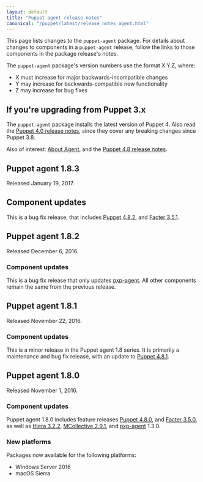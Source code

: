 ```yaml
---
layout: default
title: "Puppet agent release notes"
canonical: "/puppet/latest/release_notes_agent.html"
---
```


[Puppet 4.8.0]: /puppet/4.8/release_notes.html#puppet-480
[Puppet 4.8.1]: /puppet/4.8/release_notes.html#puppet-481
[Puppet 4.8.2]: /puppet/4.8/release_notes.html#puppet-482


[Facter 3.5.0]: /facter/3.5/release_notes.html#facter-350
[Facter 3.5.1]: /facter/3.5/release_notes.html#facter-351

[Hiera 3.2.2]: /hiera/3.2/release_notes.html#hiera-322

[MCollective 2.9.1]: /mcollective/releasenotes.html#2_9_1

[pxp-agent]: https://github.com/puppetlabs/pxp-agent

[security]: /security/index.html


This page lists changes to the `puppet-agent` package. For details about changes to components in a `puppet-agent` release, follow the links to those components in the package release's notes.

The `puppet-agent` package's version numbers use the format X.Y.Z, where:

* X must increase for major backwards-incompatible changes
* Y may increase for backwards-compatible new functionality
* Z may increase for bug fixes

## If you're upgrading from Puppet 3.x

The `puppet-agent` package installs the latest version of Puppet 4. Also read the [Puppet 4.0 release notes](/puppet/4.0/release_notes.html), since they cover any breaking changes since Puppet 3.8.

Also of interest: [About Agent](./about_agent.html), and the [Puppet 4.8 release notes](./release_notes.html).

## Puppet agent 1.8.3

Released January 19, 2017.

## Component updates

This is a bug fix release, that includes [Puppet 4.8.2][], and [Facter 3.5.1][].

## Puppet agent 1.8.2

Released December 6, 2016.

### Component updates

This is a bug fix release that only updates [pxp-agent][]. All other components remain the same from the previous release.

## Puppet agent 1.8.1

Released November 22, 2016.

### Component updates

This is a minor release in the Puppet agent 1.8 series. It is primarily a maintenance and bug fix release, with an update to [Puppet 4.8.1][].

## Puppet agent 1.8.0

Released November 1, 2016.

### Component updates

Puppet agent 1.8.0 includes feature releases [Puppet 4.8.0][], and [Facter 3.5.0][], as well as [Hiera 3.2.2][], [MCollective 2.9.1][], and [pxp-agent][] 1.3.0.

### New platforms

Packages now available for the following platforms:

* Windows Server 2016
* macOS Sierra

